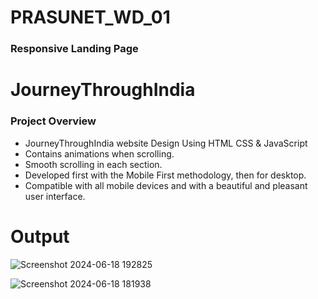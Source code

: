 # PRASUNET_WD_01
### Responsive Landing Page

# JourneyThroughIndia
### Project Overview


- JourneyThroughIndia website Design Using HTML CSS & JavaScript
- Contains animations when scrolling.
- Smooth scrolling in each section.
- Developed first with the Mobile First methodology, then for desktop.
- Compatible with all mobile devices and with a beautiful and pleasant user interface.

# Output

![Screenshot 2024-06-18 192825](https://github.com/UnnatiVe/Prasunet_WD_01/assets/139119672/1bf6a5ed-c4bf-4ce9-baf3-15f8dd07cadd)

![Screenshot 2024-06-18 181938](https://github.com/UnnatiVe/Prasunet_WD_01/assets/139119672/4cc223e1-0542-4259-b7d3-19b3f38ae0c8)

